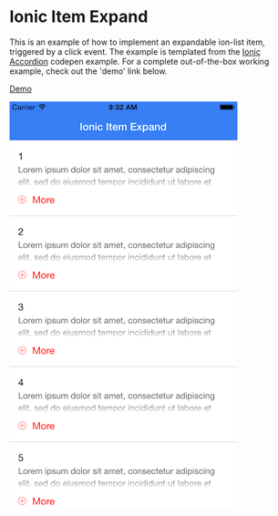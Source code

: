 Ionic Item Expand
===================

This is an example of how to implement an expandable ion-list item, triggered by a click event.
The example is templated from the [Ionic Accordion](http://codepen.io/ionic/pen/uJkCz) codepen example.
For a complete out-of-the-box working example, check out the 'demo' link below.

[Demo](http://codepen.io/loringdodge/pen/zGWLQm)

![Screenshot](screenshots/iphone1.png)







